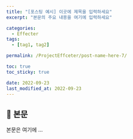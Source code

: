 ```yaml
---
title: "[포스팅 예시] 이곳에 제목을 입력하세요"
excerpt: "본문의 주요 내용을 여기에 입력하세요"

categories:
  - Effecter
tags:
  - [tag1, tag2]

permalink: /ProjectEffceter/post-name-here-7/

toc: true
toc_sticky: true

date: 2022-09-23
last_modified_at: 2022-09-23
---
```


## 🦥 본문

본문은 여기에 ...
